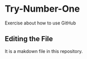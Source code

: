 # Try-Number-One
Exercise about how to use GitHub
## Editing the File

It is a makdown file in this repository.
